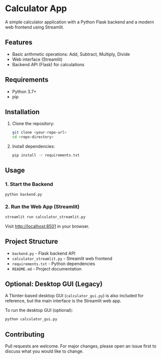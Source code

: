 # Calculator App

A simple calculator application with a Python Flask backend and a modern web frontend using Streamlit.

## Features
- Basic arithmetic operations: Add, Subtract, Multiply, Divide
- Web interface (Streamlit)
- Backend API (Flask) for calculations

## Requirements
- Python 3.7+
- pip

## Installation
1. Clone the repository:
   ```sh
   git clone <your-repo-url>
   cd <repo-directory>
   ```
2. Install dependencies:
   ```sh
   pip install -r requirements.txt
   ```

## Usage
### 1. Start the Backend
```sh
python backend.py
```

### 2. Run the Web App (Streamlit)
```sh
streamlit run calculator_streamlit.py
```
Visit [http://localhost:8501](http://localhost:8501) in your browser.

## Project Structure
- `backend.py` - Flask backend API
- `calculator_streamlit.py` - Streamlit web frontend
- `requirements.txt` - Python dependencies
- `README.md` - Project documentation

## Optional: Desktop GUI (Legacy)
A Tkinter-based desktop GUI (`calculator_gui.py`) is also included for reference, but the main interface is the Streamlit web app.

To run the desktop GUI (optional):
```sh
python calculator_gui.py
```

## Contributing
Pull requests are welcome. For major changes, please open an issue first to discuss what you would like to change.



